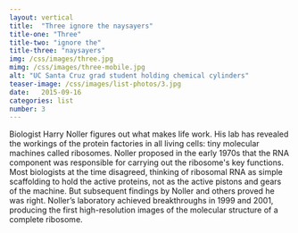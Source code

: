 ```yaml
---
layout: vertical
title:  "Three ignore the naysayers"
title-one: "Three"
title-two: "ignore the"
title-three: "naysayers"
img: /css/images/three.jpg
mimg: /css/images/three-mobile.jpg
alt: "UC Santa Cruz grad student holding chemical cylinders"
teaser-image: /css/images/list-photos/3.jpg
date:   2015-09-16
categories: list
number: 3
---
```

Biologist Harry Noller figures out what makes life work. His lab has revealed the workings of the protein factories in all living cells: tiny molecular machines called ribosomes. Noller proposed in the early 1970s that the RNA component was responsible for carrying out the ribosome's key functions. Most biologists at the time disagreed, thinking of ribosomal RNA as simple scaffolding to hold the active proteins, not as the active pistons and gears of the machine. But subsequent findings by Noller and others proved he was right. Noller’s laboratory achieved breakthroughs in 1999 and 2001, producing the first high-resolution images of the molecular structure of a complete ribosome.
